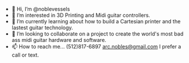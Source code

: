 - 👋 Hi, I’m @noblevessels
- 👀 I’m interested in 3D Printing and Midi guitar controllers.
- 🌱 I’m currently learning about how to build a Cartesian printer and the lastest guitar technology.
- 💞️ I’m looking to collaborate on a project to create the world's most bad ass midi guitar hardware and software.
- 📫 How to reach me... (512)817-6897 arc.nobles@gmail.com I prefer a call or text.

<!---
noblevessels/noblevessels is a ✨ special ✨ repository because its `README.md` (this file) appears on your GitHub profile.
You can click the Preview link to take a look at your changes.
--->
